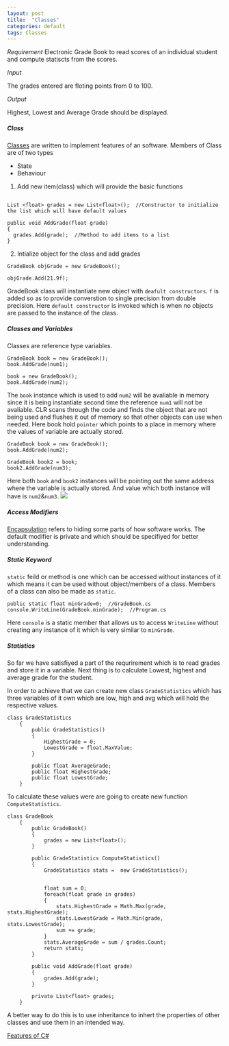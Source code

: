 ```yaml
---
layout: post
title:  "Classes"
categories: default
tags: Classes
---
```


_Requirement_
Electronic Grade Book to read scores of an individual student and compute statiscts from the scores.

_Input_

The grades entered are floting points from 0 to 100.

_Output_

Highest, Lowest and Average Grade should be displayed.

##### Class

[Classes](https://docs.microsoft.com/en-us/dotnet/csharp/programming-guide/classes-and-structs/classes) are written to implement features of an software. Members of Class are of two types

- State
- Behaviour


1. Add new item(class) which will provide the basic functions
```

List <float> grades = new List<float>();  //Constructor to initialize the list which will have default values

public void AddGrade(float grade)
{
  grades.Add(grade);  //Method to add items to a list
}
```
2. Intialize object for the class and add grades

```
GradeBook objGrade = new GradeBook();  

objGrade.Add(21.9f);
```

GradeBook class will instantiate new object with `deafult constructors`.  `f` is added so as to provide converstion to single precision
from double precision.   Here `default constructor` is invoked which is when no objects are passed to the instance of the class. 

##### Classes and Variables
Classes are reference type variables.

```
GradeBook book = new GradeBook();
book.AddGrade(num1);

book = new GradeBook();
book.AddGrade(num2);
```

The `book` instance which is used to add `num2` will be avaliable in memory since it is being instantiate second time the reference `num1`
will not be avaliable.  CLR scans through the code and finds the object that are not being used and flushes it out of memory so that other objects can use when needed.  Here book hold `pointer` which points to a place in memory where the values of variable are actually stored.
```
GradeBook book = new GradeBook();
book.AddGrade(num2);

GradeBook book2 = book;
book2.AddGrade(num3);
```

Here both `book` and `book2` instances will be pointing out the same address where the variable is actually stored. And value which both
instance will have is `num2`&`num3`. 
![](https://user-images.githubusercontent.com/8538409/29997219-53179cb8-902b-11e7-969c-839671931e1b.PNG)

##### Access Modifiers

[Encapsulation](https://docs.microsoft.com/en-us/dotnet/csharp/programming-guide/classes-and-structs/) refers to hiding some parts of how software works. The default modifier is private and which should be specifiyed for better understanding. 

##### Static Keyword

`static` feild or method is one which can be accessed without instances of it which means it can be used without object/members of a class.     Members of a class can also be made as `static`.  

```
public static float minGrade=0;  //GradeBook.cs
console.WriteLine(GradeBook.minGrade);  //Program.cs
```

Here `console` is a static member that allows us to access `WriteLine` without creating any instance of it which is very similar to `minGrade`.  

##### Statistics

So far we have satisfiyed a part of the requrirement which is to read grades and store it in a variable.  Next thing is to calculate Lowest, highest and average grade for the student.

In order to achieve that we can create new class `GradeStatistics` which has three variables of it own which are low, high and avg which will hold the respective values. 

```
class GradeStatistics
    {
        public GradeStatistics()
        {
            HighestGrade = 0;
            LowestGrade = float.MaxValue;
        }

        public float AverageGrade;
        public float HighestGrade;
        public float LowestGrade;
    }
```
To calculate these values were are going to create new function `ComputeStatistics`. 
```
class GradeBook
    {
        public GradeBook()
        {
            grades = new List<float>();
        }

        public GradeStatistics ComputeStatistics()
        {
            GradeStatistics stats =  new GradeStatistics();
            

            float sum = 0;
            foreach(float grade in grades)
            {
                stats.HighestGrade = Math.Max(grade, stats.HighestGrade);
                stats.LowestGrade = Math.Min(grade, stats.LowestGrade);
                sum += grade;
            }
            stats.AverageGrade = sum / grades.Count;
            return stats;
        }

        public void AddGrade(float grade)
        {
            grades.Add(grade);
        }

        private List<float> grades;
    }
```
A better way to do this is to use inheritance to inhert the properties of other classes and use them in an intended way.

[Features of C#](https://docs.microsoft.com/en-us/dotnet/csharp/programming-guide/index)

